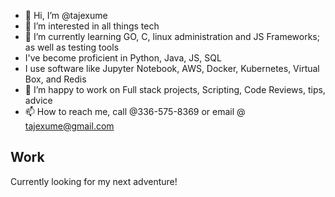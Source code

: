 - 👋 Hi, I’m @tajexume
- 👀 I’m interested in all things tech
- 🌱 I’m currently learning GO, C, linux administration and JS Frameworks; as well as testing tools
- I've become proficient in Python, Java, JS, SQL
- I use software like Jupyter Notebook, AWS, Docker, Kubernetes, Virtual Box, and Redis
- 💞️ I’m happy to work on Full stack projects, Scripting, Code Reviews, tips, advice
- 📫 How to reach me, call @336-575-8369 or email @ tajexume@gmail.com
## Work
Currently looking for my next adventure! 
<!---
tajexume/tajexume is a ✨ special ✨ repository because its `README.md` (this file) appears on your GitHub profile.
You can click the Preview link to take a look at your changes.
--->
